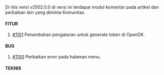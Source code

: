 Di rilis versi v2502.0.0 di versi ini terdapat modul komentar pada artikel dan perbaikan lain yang diminta Komunitas.

#### FITUR

1. [#1101](https://github.com/OpenSID/OpenDK/issues/1101) Penambahan pengaturan untuk generate token di OpenDK.

#### BUG

1. [#1100](https://github.com/OpenSID/OpenDK/issues/1100) Perbaikan error pada halaman menu.

#### TEKNIS

